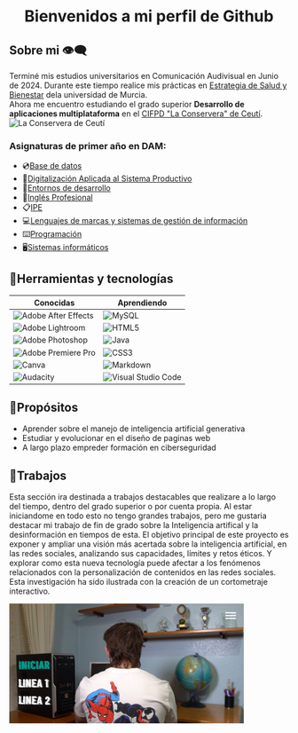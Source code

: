 <div align="center">

<h1 align="center">Bienvenidos a mi perfil de Github</h1>

</div>

## Sobre mi 👁️‍🗨️

Terminé mis estudios universitarios en Comunicación Audivisual en Junio de 2024. Durante este tiempo realice mis prácticas en [Estrategia de Salud y Bienestar](https://www.um.es/web/bienestar/inicio) dela universidad de Murcia.  
Ahora me encuentro estudiando el grado superior **Desarrollo de aplicaciones multiplataforma** en el [CIFPD "La Conservera" de Ceutí](https://sites.google.com/view/fplaconservera/la-conservera?authuser=0).
![La Conservera de Ceutí](https://rotulacionesmeseguer.es/wp-content/uploads/2014/12/ConserveraBody01.jpg)

### Asignaturas de primer año en DAM:

- 💿[Base de datos](https://ead.murciaeduca.es/course/view.php?id=11652&section=0#tabs-tree-start)
- 📼[Digitalización Aplicada al Sistema Productivo](https://ead.murciaeduca.es/course/view.php?id=12050&section=0#tabs-tree-start)
- 💾[Entornos de desarrollo](https://ead.murciaeduca.es/course/view.php?id=11653&section=0#tabs-tree-start)
- 📱[Inglés Profesional](https://ead.murciaeduca.es/course/view.php?id=11501)
- 📋[IPE](https://ead.murciaeduca.es/course/view.php?id=12024&section=0#tabs-tree-start)
- 💻[Lenguajes de marcas y sistemas de gestión de información](https://ead.murciaeduca.es/course/view.php?id=11624&section=0#tabs-tree-start)
- ⌨️[Programación](https://ead.murciaeduca.es/course/view.php?id=11755&section=0#tabs-tree-start)
- 🖥️[Sistemas informáticos](https://ead.murciaeduca.es/course/view.php?id=11651&section=0#tabs-tree-start)
		
## 🔧Herramientas y tecnologías

|Conocidas   | Aprendiendo  |
|---|---|
|![Adobe After Effects](https://img.shields.io/badge/Adobe%20After%20Effects-9999FF.svg?style=for-the-badge&logo=Adobe%20After%20Effects&logoColor=white)   |![MySQL](https://img.shields.io/badge/mysql-4479A1.svg?style=for-the-badge&logo=mysql&logoColor=white)   |
|![Adobe Lightroom](https://img.shields.io/badge/Adobe%20Lightroom-31A8FF.svg?style=for-the-badge&logo=Adobe%20Lightroom&logoColor=white)   |![HTML5](https://img.shields.io/badge/html5-%23E34F26.svg?style=for-the-badge&logo=html5&logoColor=white)   |
|![Adobe Photoshop](https://img.shields.io/badge/adobe%20photoshop-%2331A8FF.svg?style=for-the-badge&logo=adobe%20photoshop&logoColor=white)   |![Java](https://img.shields.io/badge/java-%23ED8B00.svg?style=for-the-badge&logo=openjdk&logoColor=white)   |
|![Adobe Premiere Pro](https://img.shields.io/badge/Adobe%20Premiere%20Pro-9999FF.svg?style=for-the-badge&logo=Adobe%20Premiere%20Pro&logoColor=white)   |![CSS3](https://img.shields.io/badge/css3-%231572B6.svg?style=for-the-badge&logo=css3&logoColor=white)   |
|![Canva](https://img.shields.io/badge/Canva-%2300C4CC.svg?style=for-the-badge&logo=Canva&logoColor=white)   |	![Markdown](https://img.shields.io/badge/markdown-%23000000.svg?style=for-the-badge&logo=markdown&logoColor=white)   |
|![Audacity](https://img.shields.io/badge/Audacity-0000CC?style=for-the-badge&logo=audacity&logoColor=white)   |	![Visual Studio Code](https://img.shields.io/badge/Visual%20Studio%20Code-31A.svg?style=for-the-badge&logo=visual-studio-code&logoColor=white)   |

## 🚀Propósitos
- Aprender sobre el manejo de inteligencia artificial generativa
- Estudiar y evolucionar en el diseño de paginas web
- A largo plazo empreder formación en ciberseguridad

## 💼Trabajos
Esta sección ira destinada a trabajos destacables que realizare a lo largo del tiempo, dentro del grado superior o por cuenta propia. Al estar iniciandome en todo esto no tengo grandes trabajos, pero me gustaria destacar mi trabajo de fin de grado sobre la Inteligencia artifical y la desinformación en tiempos de esta.
El objetivo principal de este proyecto es exponer y ampliar una visión más acertada sobre la inteligencia artificial, en las redes sociales, analizando sus capacidades, límites y retos éticos. Y explorar como esta nueva tecnología puede afectar a los fenómenos relacionados con la personalización de contenidos en las redes sociales. Esta investigación ha sido ilustrada con la creación de un cortometraje interactivo.

[![Proyecto interactivo](https://github.com/JuanDiego643/JuanDiego643/blob/main/TFG.png)](https://video.eko.com/v/Vv4lLN?autoplay=true)